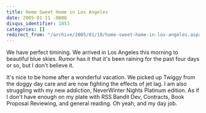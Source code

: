 ```yaml
---
title: Home Sweet Home in Los Angeles
date: 2005-01-11 -0800
disqus_identifier: 1853
categories: []
redirect_from: "/archive/2005/01/10/home-sweet-home-in-los-angeles.aspx/"
---
```


We have perfect timining. We arrived in Los Angeles this morning to
beautiful blue skies. Rumor has it that it's been raining for the past
four days or so, but I don't believe it.

It's nice to be home after a wonderful vacation. We picked up Twiggy
from the doggy day care and are now fighting the effects of jet lag. I
am also struggling with my new addiction, NeverWinter Nights Platinum
edition. As if I don't have enough on my plate with RSS Bandit Dev,
Contracts, Book Proposal Reviewing, and general reading. Oh yeah, and my
day job.

